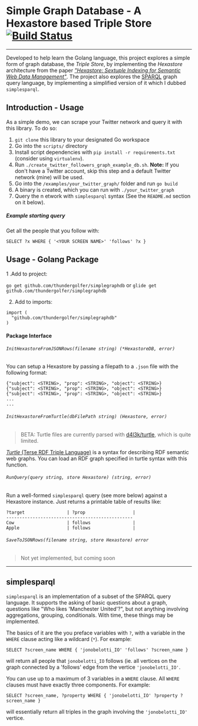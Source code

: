 # Simple Graph Database - A Hexastore based Triple Store  [![Build Status](https://travis-ci.com/thundergolfer/simplegraphdb.svg?token=yHGWQ42iK2BPk1FjaUMc&branch=master)](https://travis-ci.com/thundergolfer/simplegraphdb)
------

Developed to help learn the Golang language, this project explores a
simple form of graph database, the *Triple Store*, by implementing the
*Hexastore* architecture from the paper [*"Hexastore: Sextuple Indexing
for Semantic Web Data
Management"*](http://www.vldb.org/pvldb/1/1453965.pdf). The project also
explores the [SPARQL](https://en.wikipedia.org/wiki/SPARQL) graph query language, by implementing a simplified
version of it which I dubbed `simplesparql`.

## Introduction - Usage

As a simple demo, we can scrape your Twitter network and query it with
this library. To do so:

1. `git clone` this library to your designated Go workspace
2. Go into the `scripts/` directory
3. Install script dependencies with `pip install -r requirements.txt` (consider using `virtualenv`).
4. Run `./create_twitter_followers_graph_example_db.sh`. **Note:** If you don't have a Twitter account, skip this step and a default Twitter network (mine) will be used.
5. Go into the `/examples/your_twitter_graph/` folder and run `go build`
6. A binary is created, which you can run with `./your_twitter_graph`
7. Query the n etwork with `simplesparql` syntax (See the `README.md`
   section on it below).

##### Example starting query

Get all the people that you follow with:

`SELECT ?x WHERE { '<YOUR SCREEN NAME>' 'follows' ?x }`

## Usage - Golang Package

1 .Add to project:

`go get github.com/thundergolfer/simplegraphdb` or `glide get github.com/thundergolfer/simplegraphdb`

2. Add to imports:

```golang
import (
  "github.com/thundergolfer/simplegraphdb"
)
```

#### Package Interface

###### `InitHexastoreFromJSONRows(filename string) (*HexastoreDB, error)`

You can setup a Hexastore by passing a filepath to a `.json` file with the following format:

```
{"subject": <STRING>, "prop": <STRING>, "object": <STRING>}
{"subject": <STRING>, "prop": <STRING>, "object": <STRING>}
{"subject": <STRING>, "prop": <STRING>, "object": <STRING>}
...
...
```

###### `InitHexastoreFromTurtle(dbFilePath string) (Hexastore, error)`

> BETA: Turtle files are currently parsed with [d4l3k/turtle](https://github.com/d4l3k/turtle), which is quite limited.

[*Turtle* (Terse RDF Triple Language)](https://www.w3.org/TeamSubmission/turtle/) is a syntax for describing RDF semantic web graphs. You can load an RDF graph specified in turtle syntax with this function.

###### `RunQuery(query string, store Hexastore) (string, error)`

Run a well-formed `simplesparql` query (see more below) against a Hexastore instance. Just returns a printable table of results like:

```
?target                | ?prop                  |
------------------------------------------------
Cow                    | follows                |
Apple                  | follows                |
```

###### `SaveToJSONRows(filename string, store Hexastore) error`

> Not yet implemented, but coming soon


----------

## simplesparql

`simplesparql` is an implementation of a subset of the SPARQL query
language. It supports the asking of basic questions about a graph,
questions like "Who likes 'Manchester United'?", but not anything
involving aggregations, grouping, conditionals. With time, these things
may be implemented.

The basics of it are the you preface variables with `?`, with a variable
in the `WHERE` clause acting like a wildcard (`*`). For example:

`SELECT ?screen_name WHERE { 'jonobelotti_IO' 'follows' ?screen_name }`

will return all people that `jonobelotti_IO` follows (ie. all vertices
on the graph connected by a 'follows' edge from the vertice
`'jonobelotti_IO'`.

You can use up to a maximum of 3 variables in a `WHERE` clause. All
`WHERE` clauses must have exactly three components. For example:

`SELECT ?screen_name, ?property WHERE { 'jonobelotti_IO' ?property
?screen_name }`

will essentially return all triples in the graph involving the
`'jonobelotti_IO'` vertice.
